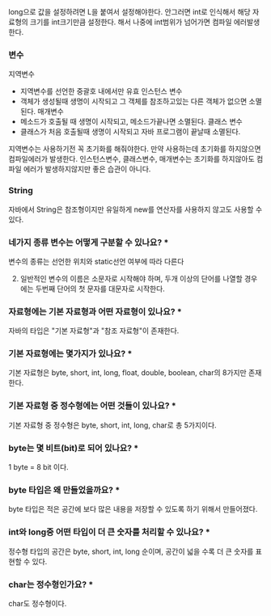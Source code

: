 long으로 값을 설정하려면 L을 붙여서 설정해야한다.
안그러면 int로 인식해서 해당 자료형의 크기를 int크기만큼 설정한다.
해서 나중에 int범위가 넘어가면 컴파일 에러발생한다. 

### 변수
지역변수
- 지역변수를 선언한 중괄호 내에서만 유효
인스턴스 변수
- 객체가 생성될때 생명이 시작되고 그 객체를 참조하고있는 다른 객체가 없으면 소멸된다.
매개변수
- 메소드가 호출될 때 생명이 시작되고, 메소드가끝나면 소멸된다. 
클래스 변수
- 클래스가 처음 호출될때 생명이 시작되고 자바 프로그램이 끝날때 소멸된다.


지역변수는 사용하기전 꼭 초기화를 해줘야한다. 만약 사용하는데 초기화를 하지않으면 컴파일에러가 발생한다.
인스턴스변수, 클래스변수, 매개변수는 초기화를 하지않아도 컴파일 에러가 발생하지않지만 좋은 습관이 아니다.

### String
자바에서 String은 참조형이지만 유일하게 new를 연산자를 사용하지 않고도 사용할 수 있다. 

### 네가지 종류 변수는 어떻게 구분할 수 있나요? *
변수의 종류는 선언한 위치와 static선언 여부에 따라 다른다


2. 일반적인 변수의 이름은 소문자로 시작해야 하며, 두개 이상의 단어를 나열할 경우에는 두번째 단어의 첫 문자를 대문자로 시작한다.

### 자료형에는 기본 자료형과 어떤 자료형이 있나요? *
자바의 타입은 "기본 자료형"과 "참조 자료형"이 존재한다.

### 기본 자료형에는 몇가지가 있나요? *
기본 자료형은 byte, short, int, long, float, double, boolean, char의 8가지만 존재한다.

### 기본 자료형 중 정수형에는 어떤 것들이 있나요? *
기본 자료형 중 정수형은 byte, short, int, long, char로 총 5가지이다.

### byte는 몇 비트(bit)로 되어 있나요? *
1 byte = 8 bit 이다.

### byte 타입은 왜 만들었을까요? *
byte 타입은 적은 공간에 보다 많은 내용을 저장할 수 있도록 하기 위해서 만들어졌다.

### int와 long중 어떤 타입이 더 큰 숫자를 처리할 수 있나요? *
정수형 타입의 공간은 byte, short, int, long 순이며, 공간이 넓을 수록 더 큰 숫자를 표현할 수 있다.

### char는 정수형인가요? *
char도 정수형이다.